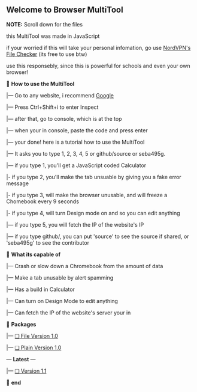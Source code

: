 **Welcome to Browser MultiTool**
-
**NOTE:** Scroll down for the files

this MultiTool was made in JavaScript

if your worried if this will take your personal infomation, go use [NordVPN's File Checker](https://nordvpn.com/file-checker/) (its free to use btw)

use this responsebly, since this is powerful for schools and even your own browser!

📁 **How to use the MultiTool**

|— Go to any website, i recommend [Google](google.com)

|— Press Ctrl+Shift+i to enter Inspect

|— after that, go to console, which is at the top

|— when your in console, paste the code and press enter

|— your done! here is a tutorial how to use the MultiTool

|— It asks you to type 1, 2, 3, 4, 5 or github/source or seba495g.

|— if you type 1, you'll get a JavaScript coded Calculator

|- if you type 2, you'll make the tab unsuable by giving you a fake error message

|- if you type 3, will make the browser unusable, and will freeze a Chomebook every 9 seconds

|- if you type 4, will turn Design mode on and so you can edit anything

|— if you type 5, you will fetch the IP of the website's IP

|— if you type github/, you can put 'source' to see the source if shared, or 'seba495g' to see the contributor

📁 **What its capable of**

|— Crash or slow down a Chromebook from the amount of data

|— Make a tab unusable by alert spamming

|— Has a build in Calculator

|— Can turn on Design Mode to edit anything

|— Can fetch the IP of the website's server your in

📁 **Packages**

|— [❑ File Version 1.0](https://github.com/seba495g/MultiTool-for-browser/releases/tag/v1.0.0Alpha)

|— [❑ Plain Version 1.0](https://github.com/seba495g/MultiTool-for-browser/releases/tag/v1.1.0Alpha)

— **Latest** —

|— [❑ Version 1.1](https://github.com/seba495g/MultiTool-for-browser/releases/tag/v1.0.0Alpha%2BPlainText)

📁 **end**
